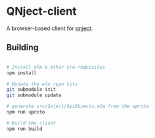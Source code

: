 # QNject-client

A browser-based client for [qnject](https://github.com/tfoldi/qnject).

## Building

```bash

# Install elm & other pre-requisites
npm install

# Update the elm repo bits
git submodule init
git submodule update

# generate src/Qnject/ApiObjects.elm from the uproto
npm run uproto

# build the client
npm run build

```